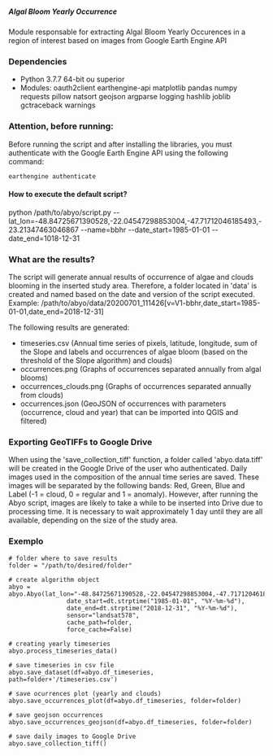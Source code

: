 ##### Algal Bloom Yearly Occurrence

Module responsable for extracting Algal Bloom Yearly Occurences in a region of interest based on images from Google Earth Engine API



### Dependencies

- Python 3.7.7 64-bit ou superior
- Modules: oauth2client earthengine-api matplotlib pandas numpy requests pillow natsort geojson argparse logging hashlib joblib gctraceback warnings



### Attention, before running:

Before running the script and after installing the libraries, you must authenticate with the Google Earth Engine API using the following command:

```
earthengine authenticate
```



#### How to execute the default script?

python /path/to/abyo/script.py --lat_lon=-48.84725671390528,-22.04547298853004,-47.71712046185493,-23.21347463046867 --name=bbhr --date_start=1985-01-01 --date_end=1018-12-31




### What are the results?

The script will generate annual results of occurrence of algae and clouds blooming in the inserted study area. Therefore, a folder located in 'data' is created and named based on the date and version of the script executed. Example: /path/to/abyo/data/20200701_111426[v=V1-bbhr,date_start=1985-01-01,date_end=2018-12-31]

The following results are generated:

- timeseries.csv (Annual time series of pixels, latitude, longitude, sum of the Slope and labels and occurrences of algae bloom (based on the threshold of the Slope algorithm) and clouds)
- occurrences.png (Graphs of occurrences separated annually from algal blooms)
- occurrences_clouds.png (Graphs of occurrences separated annually from clouds)
- occurrences.json (GeoJSON of occurrences with parameters (occurrence, cloud and year) that can be imported into QGIS and filtered)



### Exporting GeoTIFFs to Google Drive

When using the 'save_collection_tiff' function, a folder called 'abyo.data.tiff' will be created in the Google Drive of the user who authenticated. Daily images used in the composition of the annual time series are saved. These images will be separated by the following bands: Red, Green, Blue and Label (-1 = cloud, 0 = regular and 1 = anomaly). However, after running the Abyo script, images are likely to take a while to be inserted into Drive due to processing time. It is necessary to wait approximately 1 day until they are all available, depending on the size of the study area.



### Exemplo

```
# folder where to save results
folder = "/path/to/desired/folder"

# create algorithm object
abyo = abyo.Abyo(lat_lon="-48.84725671390528,-22.04547298853004,-47.71712046185493,-23.21347463046867",
                date_start=dt.strptime("1985-01-01", "%Y-%m-%d"),
                date_end=dt.strptime("2018-12-31", "%Y-%m-%d"),
                sensor="landsat578",
                cache_path=folder, 
                force_cache=False)

# creating yearly timeseries
abyo.process_timeseries_data()

# save timeseries in csv file
abyo.save_dataset(df=abyo.df_timeseries, path=folder+'/timeseries.csv')

# save ocurrences plot (yearly and clouds)
abyo.save_occurrences_plot(df=abyo.df_timeseries, folder=folder)

# save geojson occurrences
abyo.save_occurrences_geojson(df=abyo.df_timeseries, folder=folder)

# save daily images to Google Drive
abyo.save_collection_tiff()
```